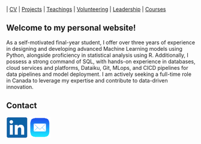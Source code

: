 | [CV](cv.pdf) | [Projects](projects.md) | [Teachings](teachings.md) | [Volunteering](services.md) | [Leadership](leadership.md) | [Courses](courses.md)

## Welcome to my personal website!
  
As a self-motivated final-year student, I offer over three years of experience in designing and developing advanced Machine
Learning models using Python, alongside proficiency in statistical analysis using R. Additionally, I possess a strong command of
SQL, with hands-on experience in databases, cloud services and platforms, Dataiku, Git, MLops, and CICD pipelines for data
pipelines and model deployment. I am actively seeking a full-time role in Canada to leverage my expertise and contribute to
data-driven innovation.

## Contact
[![alt text](linkedin.png)](https://www.linkedin.com/ "LinkedIn")  [![alt text](email1.png)](mailto:amirhoseyn.saryazdi@gmail.com/ "Email") 
